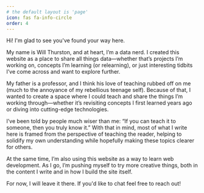 ```yaml
---
# the default layout is 'page'
icon: fas fa-info-circle
order: 4
---
```


Hi! I'm glad to see you've found your way here.

My name is Will Thurston, and at heart, I’m a data nerd. I created this website as a place to share all things data—whether that’s projects I’m working on, concepts I’m learning (or relearning), or just interesting tidbits I’ve come across and want to explore further.

My father is a professor, and I think his love of teaching rubbed off on me (much to the annoyance of my rebellious teenage self). Because of that, I wanted to create a space where I could teach and share the things I’m working through—whether it’s revisiting concepts I first learned years ago or diving into cutting-edge technologies.

I’ve been told by people much wiser than me: “If you can teach it to someone, then you truly know it.” With that in mind, most of what I write here is framed from the perspective of teaching the reader, helping to solidify my own understanding while hopefully making these topics clearer for others.  

At the same time, I’m also using this website as a way to learn web development. As I go, I’m pushing myself to try more creative things, both in the content I write and in how I build the site itself.

For now, I will leave it there. If you'd like to chat feel free to reach out!
